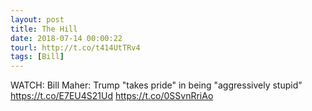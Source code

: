 ```yaml
---
layout: post
title: The Hill
date: 2018-07-14 00:00:22
tourl: http://t.co/t414UtTRv4
tags: [Bill]
---
```

WATCH: Bill Maher: Trump "takes pride" in being "aggressively stupid" https://t.co/E7EU4S21Ud https://t.co/0SSvnRriAo
